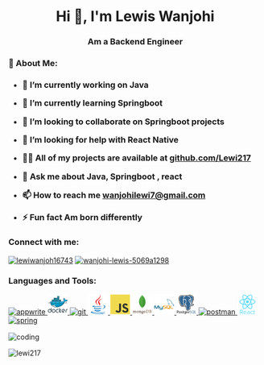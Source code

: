 <h1 align="center">Hi 👋, I'm Lewis Wanjohi </h1>
<h3 align="center">Am a Backend Engineer</h3>

<h3>💫 About Me:<h3/>

- 🔭 I’m currently working on **Java**

- 🌱 I’m currently learning **Springboot**

- 👯 I’m looking to collaborate on **Springboot projects**

- 🤝 I’m looking for help with **React Native**

- 👨‍💻 All of my projects are available at [github.com/Lewi217](github.com/Lewi217)

- 💬 Ask me about **Java, Springboot , react**

- 📫 How to reach me **wanjohilewi7@gmail.com**

- ⚡ Fun fact **Am born differently**

<h3 align="left">Connect with me:</h3>
<p align="left">
<a href="https://twitter.com/lewiwanjoh16743" target="blank"><img align="center" src="https://raw.githubusercontent.com/rahuldkjain/github-profile-readme-generator/master/src/images/icons/Social/twitter.svg" alt="lewiwanjoh16743" height="30" width="40" /></a>
<a href="https://linkedin.com/in/wanjohi-lewis-5069a1298" target="blank"><img align="center" src="https://raw.githubusercontent.com/rahuldkjain/github-profile-readme-generator/master/src/images/icons/Social/linked-in-alt.svg" alt="wanjohi-lewis-5069a1298" height="30" width="40" /></a>
</p>

<h3 align="left">Languages and Tools:</h3>
<p align="left"> <a href="https://appwrite.io" target="_blank" rel="noreferrer"> <img src="https://www.vectorlogo.zone/logos/appwriteio/appwriteio-icon.svg" alt="appwrite" width="40" height="40"/> </a> <a href="https://www.docker.com/" target="_blank" rel="noreferrer"> <img src="https://raw.githubusercontent.com/devicons/devicon/master/icons/docker/docker-original-wordmark.svg" alt="docker" width="40" height="40"/> </a> <a href="https://git-scm.com/" target="_blank" rel="noreferrer"> <img src="https://www.vectorlogo.zone/logos/git-scm/git-scm-icon.svg" alt="git" width="40" height="40"/> </a> <a href="https://www.java.com" target="_blank" rel="noreferrer"> <img src="https://raw.githubusercontent.com/devicons/devicon/master/icons/java/java-original.svg" alt="java" width="40" height="40"/> </a> <a href="https://developer.mozilla.org/en-US/docs/Web/JavaScript" target="_blank" rel="noreferrer"> <img src="https://raw.githubusercontent.com/devicons/devicon/master/icons/javascript/javascript-original.svg" alt="javascript" width="40" height="40"/> </a> <a href="https://www.mongodb.com/" target="_blank" rel="noreferrer"> <img src="https://raw.githubusercontent.com/devicons/devicon/master/icons/mongodb/mongodb-original-wordmark.svg" alt="mongodb" width="40" height="40"/> </a> <a href="https://www.mysql.com/" target="_blank" rel="noreferrer"> <img src="https://raw.githubusercontent.com/devicons/devicon/master/icons/mysql/mysql-original-wordmark.svg" alt="mysql" width="40" height="40"/> </a> <a href="https://www.postgresql.org" target="_blank" rel="noreferrer"> <img src="https://raw.githubusercontent.com/devicons/devicon/master/icons/postgresql/postgresql-original-wordmark.svg" alt="postgresql" width="40" height="40"/> </a> <a href="https://postman.com" target="_blank" rel="noreferrer"> <img src="https://www.vectorlogo.zone/logos/getpostman/getpostman-icon.svg" alt="postman" width="40" height="40"/> </a> <a href="https://www.python.org" target="_blank" rel="noreferrer">  </a> <a href="https://reactjs.org/" target="_blank" rel="noreferrer"> <img src="https://raw.githubusercontent.com/devicons/devicon/master/icons/react/react-original-wordmark.svg" alt="react" width="40" height="40"/> </a> <a href="https://reactnative.dev/" target="_blank" rel="noreferrer"> </a> <a href="https://spring.io/" target="_blank" rel="noreferrer"> <img src="https://www.vectorlogo.zone/logos/springio/springio-icon.svg" alt="spring" width="40" height="40"/> </a> </p>

<img align="center" alt="coding" width="350" src="https://developers.giphy.com/branch/master/static/api-512d36c09662682717108a38bbb5c57d.gif">







<p><img align="center" src="https://github-readme-stats.vercel.app/api/top-langs?username=lewi217&show_icons=true&locale=en&layout=compact" alt="lewi217" /></p>


